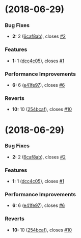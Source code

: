 <a name=""></a>
#  (2018-06-29)


### Bug Fixes

* **2:** 2 ([6caf8ab](https://github.com/tornadoxutao/czTest/commit/6caf8ab)), closes [#2](https://github.com/tornadoxutao/czTest/issues/2)


### Features

* **1:** 1 ([dcc4c05](https://github.com/tornadoxutao/czTest/commit/dcc4c05)), closes [#1](https://github.com/tornadoxutao/czTest/issues/1)


### Performance Improvements

* **6:** 6 ([e41fe97](https://github.com/tornadoxutao/czTest/commit/e41fe97)), closes [#6](https://github.com/tornadoxutao/czTest/issues/6)


### Reverts

* **10:** 10 ([254bcaf](https://github.com/tornadoxutao/czTest/commit/254bcaf)), closes [#10](https://github.com/tornadoxutao/czTest/issues/10)



<a name=""></a>
#  (2018-06-29)


### Bug Fixes

* **2:** 2 ([6caf8ab](https://github.com/tornadoxutao/czTest/commit/6caf8ab)), closes [#2](https://github.com/tornadoxutao/czTest/issues/2)


### Features

* **1:** 1 ([dcc4c05](https://github.com/tornadoxutao/czTest/commit/dcc4c05)), closes [#1](https://github.com/tornadoxutao/czTest/issues/1)


### Performance Improvements

* **6:** 6 ([e41fe97](https://github.com/tornadoxutao/czTest/commit/e41fe97)), closes [#6](https://github.com/tornadoxutao/czTest/issues/6)


### Reverts

* **10:** 10 ([254bcaf](https://github.com/tornadoxutao/czTest/commit/254bcaf)), closes [#10](https://github.com/tornadoxutao/czTest/issues/10)



